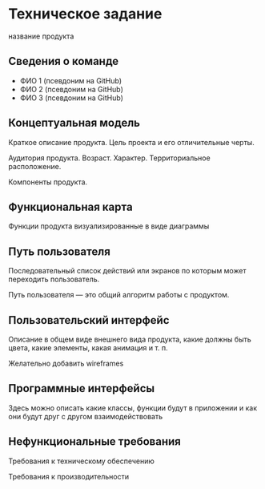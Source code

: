 # Техническое задание
название продукта

## Сведения о команде
- ФИО 1 (псевдоним на GitHub)
- ФИО 2 (псевдоним на GitHub)
- ФИО 3 (псевдоним на GitHub)

## Концептуальная модель

Краткое описание продукта. Цель проекта и его отличительные черты.

Аудитория продукта. Возраст. Характер. Территориальное расположение.

Компоненты продукта.

## Функциональная карта
Функции продукта визуализированные в виде диаграммы

## Путь пользователя

Последовательный список действий или экранов по которым может переходить пользователь.

Путь пользователя — это общий алгоритм работы с продуктом. 

## Пользовательский интерфейс
Описание в общем виде внешнего вида продукта, какие должны быть цвета, какие элементы, какая анимация и т. п.

Желательно добавить wireframes 

## Программные интерфейсы
Здесь можно описать какие классы, функции будут в приложении и как они будут друг с другом взаимодействовать

## Нефункциональные требования

Требования к техническому обеспечению

Требования к производительности
